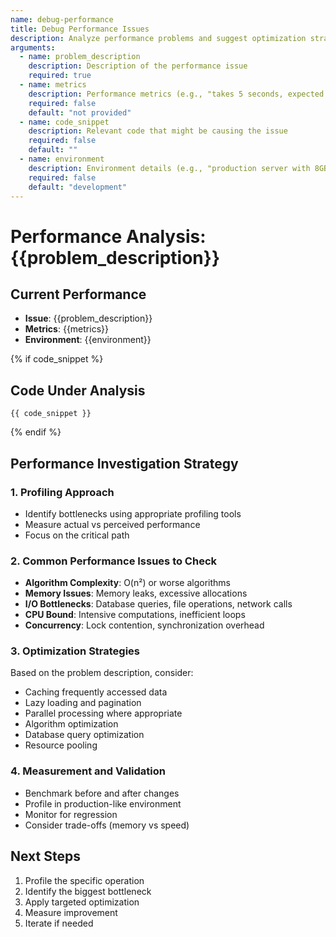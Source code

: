 ```yaml
---
name: debug-performance
title: Debug Performance Issues
description: Analyze performance problems and suggest optimization strategies
arguments:
  - name: problem_description
    description: Description of the performance issue
    required: true
  - name: metrics
    description: Performance metrics (e.g., "takes 5 seconds, expected <1 second")
    required: false
    default: "not provided"
  - name: code_snippet
    description: Relevant code that might be causing the issue
    required: false
    default: ""
  - name: environment
    description: Environment details (e.g., "production server with 8GB RAM")
    required: false
    default: "development"
---
```


# Performance Analysis: {{problem_description}}

## Current Performance
- **Issue**: {{problem_description}}
- **Metrics**: {{metrics}}
- **Environment**: {{environment}}

{% if code_snippet %}
## Code Under Analysis
```
{{ code_snippet }}
```
{% endif %}

## Performance Investigation Strategy

### 1. Profiling Approach
- Identify bottlenecks using appropriate profiling tools
- Measure actual vs perceived performance
- Focus on the critical path

### 2. Common Performance Issues to Check
- **Algorithm Complexity**: O(n²) or worse algorithms
- **Memory Issues**: Memory leaks, excessive allocations
- **I/O Bottlenecks**: Database queries, file operations, network calls
- **CPU Bound**: Intensive computations, inefficient loops
- **Concurrency**: Lock contention, synchronization overhead

### 3. Optimization Strategies
Based on the problem description, consider:
- Caching frequently accessed data
- Lazy loading and pagination
- Parallel processing where appropriate
- Algorithm optimization
- Database query optimization
- Resource pooling

### 4. Measurement and Validation
- Benchmark before and after changes
- Profile in production-like environment
- Monitor for regression
- Consider trade-offs (memory vs speed)

## Next Steps
1. Profile the specific operation
2. Identify the biggest bottleneck
3. Apply targeted optimization
4. Measure improvement
5. Iterate if needed